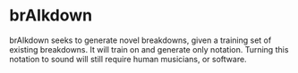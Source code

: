 # brAIkdown

brAIkdown seeks to generate novel breakdowns, given a training set of existing breakdowns. It will train on and generate only notation. Turning this notation to sound will still require human musicians, or software.
